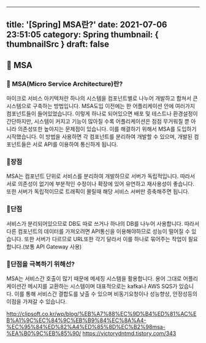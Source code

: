 
---
title: '[Spring] MSA란?'
date: 2021-07-06 23:51:05
category: Spring
thumbnail: { thumbnailSrc }
draft: false
---
## 🌟 MSA

### 🎯 MSA(Micro Service Architecture)란?
마이크로 서비스 아키텍처란 하나의 시스템을 컴포넌트별로 나누어 개발하고 합쳐서 큰 시스템으로 구축하는 방법입니다.
MSA도입 이전에는 한 어플리케이션 안에 여러가지 컴포넌트들이 들어있었습니다. 이렇게 하나로 되어있으면 배포 및 테스트나 환경설정이 간단하지만, 시스템이 커지고 기능이 많아질 수록 어플리케이션은 점점 무거워질 뿐 아니라 의존성또한 높아지는 문제점이 있습니다. 이를 해결하기 위해서 MSA를 도입하기 시작했습니다. 이 방법을 사용하면 각 컴포넌트를 분리하여 개발할 수 있으며, 개발된 컴포넌트들은 서로 API를 이용하여 통신하게 됩니다.


### 🎯장점
MSA는 컴포넌트 단위로 서비스를 분리하여 개발하므로 서버가 독립적입니다. 따라서 서로 의존성이 없기에 부분적인 수정이나 확장에 있어 유연하고 재사용성이 좋습니다. 또한 서버가 독립적이므로 트래픽이 몰릴때 해당 서비스 서버만 증축해주면 됩니다.

### 🎯단점
서비스가 분리되어있으므로 DB도 따로 쓰거나 하나의 DB를 나누어 사용합니다. 따라서 다른 컴포넌트의 데이터를 가져오려면 API통신을 이용해야하므로 성능이 떨어질 수 있습니다. 또한 서버가 다르므로 URL또한 각기 달라서
이를 하나로 묶어주는 작업이 필요합니다.(보통 API Gateway 사용)

### 🎯단점을 극복하기 위해선?
MSA는 서비스간 호출이 많기 때문에 메세징 시스템을 활용합니다. 용어 그대로 어플리케이션간 메시지를 교환하는 시스템이며 대표적으로는 kafka나 AWS SQS가 있습니다. 이를 통해 서비스간 결합도를 낮출 수 있으며 비동기요청이나 성능향상, 안정성등의 이점을 가져갈 수 있습니다. 

http://clipsoft.co.kr/wp/blog/%EB%A7%88%EC%9D%B4%ED%81%AC%EB%A1%9C%EC%84%9C%EB%B9%84%EC%8A%A4-%EC%95%84%ED%82%A4%ED%85%8D%EC%B2%98msa-%EA%B0%9C%EB%85%90/
https://victorydntmd.tistory.com/343